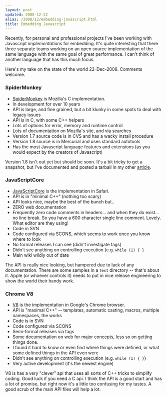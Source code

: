 ```yaml
---
layout: post
updated: 2008-12-22
alias: /2008/12/embedding-javascript.html
title: Embedding Javascript
---
```

<p>
Recently, for personal and professional projects I've been working with Javascript <i>implementations</i> for embedding.   It's quite interesting that there three separate teams working on an open source  implementation of the same language with the same goal of great performance.   I can't think of another language that has this much focus.
</p>

<p>
 Here's my take on the state of the world 22-Dec-2008. Comments welcome.
</p>

<h3>SpiderMonkey</h3>

<ul>
<li><a href="http://www.mozilla.org/js/spidermonkey/">SpiderMonkey</a> is Mozilla's C implementation. </li>
<li>In development for over 10 years</li>
<lI>API is large, and fine grained, but a bit klunky in some spots to deal with legacy issues</li>
<li>API is in C, with some C++ helpers</li>
<li>Lots of options for error, memory and runtime control</li>
<li>Lots of documentation on Mozilla's site, and via searches</li>
<li>Version 1.7 source code is in CVS and has a wacky install procedure</li>
<li>Version 1.8 source is in Mercurial and uses standard autotools</li>
<li>Has the most Javascript language features and extensions (as you would expect by the creators of Javascript)</li>
</ul>

<p>Version 1.8 isn't out yet but should be soon.   It's a bit tricky to get a snapshot, but I've documented and posted a tarball in my other <a href="http://blog.modp.com/2008/12/packaging-libmozjs-javascript.html">article</a>.

<h3>JavaScriptCore</h3>
<ul>
<li><a href="http://webkit.org/projects/javascript/">JavaScriptCore</a> is the implementation in Safari.</li>
<li>API is in "minimal C++" (nothing too scary)</li>
<li>API looks nice, maybe the best of the bunch but..</li>
<li>ZERO web documentation</li>
<li>Frequently zero code comments in headers... and when they do exist... no line break.  So you have a 600 character single line comment.  Lovely.  What editor are they using!</li>
<li>Code in SVN</li>
<li>Code configured via SCONS, which seems to work once you know where to look</li>
<li>No formal releases I can see (didn't investigate tags)</li>
<li>Didn't see anything on controlling execution (e.g. <code>while (1) &#123; &#125;</code></li>
<li>Main wiki wildly out of date</li>
</ul>

<p>
The API is really nice looking, but hampered due to lack of any documentation.  There are some samples in a <code>test</code> directory -- that's about it.  Apple (or whoever controls it) needs to put in nice release engineering to show the world their handy work.
</p>

<h3>Chrome V8</h3>
<ul>
<li><a href="http://code.google.com/apis/v8/design.html">V8</a> is the implementation in Google's Chrome browser.</li>
<li>API is "maximal C++" -- templates, automatic casting, macros, multiple namespaces, the works</li>
<li>Code is in SVN</li>
<lI>Code configured via SCONS</li>
<li>Semi-formal releases via tags</li>
<li>Some documentation on web for major concepts, less so on getting things done.</li>
<li>I found it hard to know or even find where things were defined, or what some defined things in the API even were</li>
<li>Didn't see anything on controlling execution (e.g. <code>while (1) &#123; &#125;</code>&#125;</li>
<li>Very active development (it's the newest engine)</li>
</ul>

<p>V8 is has a very "clever" api that uses all sorts of C++ tricks to simplify coding.   Good luck if you need a C api.  I think the API is a good start and has a lot of promise,  but right now it's a little too confusing for my tastes.  A good scrub of the main API files will help a lot.</p>